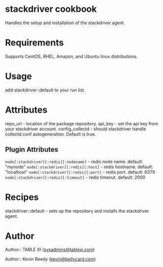 # stackdriver cookbook

Handles the setup and installation of the stackdriver agent.

# Requirements

Supports CentOS, RHEL, Amazon, and Ubuntu linux distributions.

# Usage

add stackdriver::default to your run list.

# Attributes

repo_url - location of the package repository.
api_key - set the api key from your stackdriver account.
config_collectd - should stackdriver handle collectd.conf autogeneration.  Default is true.

## Plugin Attributes

`node[:stackdriver][:redis][:nodename]` - redis node name. default: "mynode"
`node[:stackdriver][:redis][:host]` - redis hostname. default: "localhost"
`node[:stackdriver][:redis][:port]` - redis port. default: 6379
`node[:stackdriver][:redis][:timeout]` - redis timeout. default: 2000


# Recipes

stackdriver::default - sets up the repository and installs the stackdriver agent.

# Author

Author:: TABLE XI (<sysadmins@tablexi.com>)

Author:: Kevin Reedy (<kevin@bellycard.com>)
